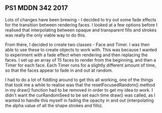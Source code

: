 ## PS1 MDDN 342 2017

Lots of changes have been brewing - I decided to try out some fade effects for the transition between rendering faces.
I looked at a few options before I realised that interpolating between opaque and transparent fills and strokes was really the only viable way to do this.

From there, I decided to create two classes - Face and Timer. I was then able to use these to create objects to work with. This was because I wanted to experiment with a fade effect when rendering and then replacing the faces. I set up an array of 15 faces to render from the beginning, and then a Timer for each face. Each Timer runs for a slightly different amount of time, so that the faces appear to fade in and out at random.

I had to do a lot of fiddling around to get this all working, one of the things that took me a while to realise was that the resetFocusedRandom() method in my draw() function had to be removed in order to get my idea to work. I didn't want the curRandomSeed to be set each time draw() was called, as I wanted to handle this myself in fading the opacity in and out (interpolating the alpha value of all the shape strokes and fills).
